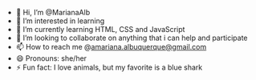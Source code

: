 - 👋 Hi, I’m @MarianaAlb
- 👀 I’m interested in learning 
- 🌱 I’m currently learning HTML, CSS and JavaScript
- 💞️ I’m looking to collaborate on anything that i can help and participate 
- 📫 How to reach me @amariana.albuquerque@gmail.com
- 😄 Pronouns: she/her
- ⚡ Fun fact: I love animals, but my favorite is a blue shark
